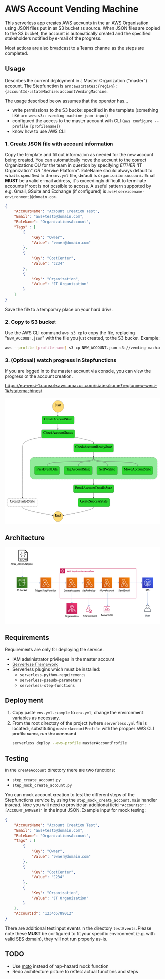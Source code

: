 # AWS Account Vending Machine

This serverless app creates AWS accounts in the an AWS Organization using JSON files put in an S3 bucket as source. When JSON files are copied to the S3 bucket, the account is automatically created and the specified stakeholders notified by e-mail of the progress.

Most actions are also broadcast to a Teams channel as the steps are completed.

## Usage

Describes the current deployment in a Master Organization ("master") account. The Stepfunction is `arn:aws:states:{region}:{accountId}:stateMachine:accountVendingMachine`.

The usage described below assumes that the operator has...
* write permissions to the S3 bucket specified in the template (something like `arn:aws:s3:::vending-machine-json-input`)
* configured the access to the master account with CLI (`aws configure --profile [profilename]`)
* know how to use AWS CLI

### 1. Create JSON file with account information
Copy the template and fill out information as needed for the new account being created. You can automatically move the account to the correct Organizations OU for the team in question by specifying *EITHER* "IT Organization" *OR* "Service Platform". RoleName should always default to what is specified in the `env.yml` file, default is `OrganizationsAccount`. Email **MUST** be a valid e-mail address, it's exceedingly difficult to terminate accounts if root is not possible to access. A useful pattern supported by e.g. Gmail, GSuite and Exchange (if configured) is  `aws+[servicename-environment]@domain.com`.

```json
{
    "AccountName": "Account Creation Test",
    "Email": "aws+test1@domain.com",
    "RoleName": "OrganizationsAccount",
    "Tags" : [
        {
            "Key": "Owner",
            "Value": "owner@domain.com"
        },
        {
            "Key": "CostCenter",
            "Value": "1234"
        },
        {
            "Key": "Organization",
            "Value": "IT Organization"
        }
    ]
}
```
Save the file to a temporary place on your hard drive.

### 2. Copy to S3 bucket
Use the AWS CLI command `aws s3 cp` to copy the file, replacing "`NEW_ACCOUNT.json`" with the file you just created, to the S3 bucket. Example:
```bash
aws --profile [profile-name] s3 cp NEW_ACCOUNT.json s3://vending-machine-json-input --region eu-west-1
```

### 3. (Optional) watch progress in Stepfunctions
If you are logged in to the master account via console, you can view the progress of the account creation.

https://eu-west-1.console.aws.amazon.com/states/home?region=eu-west-1#/statemachines/

![Account creation progress](img/stepfunctions_graph.png)


## Architecture

![Account Vending Machine overview architecture](img/avm_architecture.png)

## Requirements
Requirements are only for deploying the service.

* IAM administrator privileges in the master account
* [Serverless Framework](https://www.serverless.com/)
* Serverless plugins which must be installed:
  * `serverless-python-requirements`
  * `serverless-pseudo-parameters`
  * `serverless-step-functions`

## Deployment

1. Copy paste `env.yml.example` to `env.yml`, change the environment variables as necessary.
2. From the root directory of the project (where `serverless.yml` file is located), substituting `masterAccountProfile` with the propper AWS CLI profile name, run the command
    ```bash
    serverless deploy --aws-profile masterAccountProfile
    ```

## Testing

In the `createAccount` directory there are two functions:
* `step_create_account.py`
* `step_mock_create_account.py`

You can mock account creation to test the different steps of the Stepfunctions service by using the `step_mock_create_account.main` handler instead. Note you will need to provide an additional field `"AccountId": "[ACCOUNT_NUMBER]"` in the input JSON. Example input for mock testing:

```json
{
    "AccountName": "Account Creation Test",
    "Email": "aws+test1@domain.com",
    "RoleName": "OrganizationsAccount",
    "Tags" : [
        {
            "Key": "Owner",
            "Value": "owner@domain.com"
        },
        {
            "Key": "CostCenter",
            "Value": "1234"
        },
        {
            "Key": "Organization",
            "Value": "IT Organization"
        }
    ],
    "AccountId": "123456789012"
}
```

There are additional test input events in the directory `testEvents`. Please note these **MUST** be configured to fit your specific environment (e.g. with valid SES domain), they will not run properly as-is.

## TODO
* Use [moto](https://github.com/spulec/moto) instead of hap-hazard mock function
* Redo architecture picture to reflect actual functions and steps
